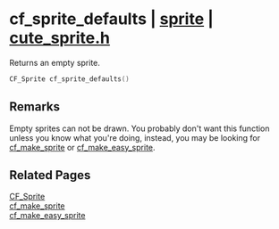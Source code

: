# cf_sprite_defaults | [sprite](https://github.com/RandyGaul/cute_framework/blob/master/docs/sprite/README.md) | [cute_sprite.h](https://github.com/RandyGaul/cute_framework/blob/master/include/cute_sprite.h)

Returns an empty sprite.

```cpp
CF_Sprite cf_sprite_defaults()
```

## Remarks

Empty sprites can not be drawn. You probably don't want this function unless you know what you're doing, instead,
you may be looking for [cf_make_sprite](https://github.com/RandyGaul/cute_framework/blob/master/docs/sprite/cf_make_sprite.md) or [cf_make_easy_sprite](https://github.com/RandyGaul/cute_framework/blob/master/docs/sprite/cf_make_easy_sprite.md).

## Related Pages

[CF_Sprite](https://github.com/RandyGaul/cute_framework/blob/master/docs/sprite/cf_sprite.md)  
[cf_make_sprite](https://github.com/RandyGaul/cute_framework/blob/master/docs/sprite/cf_make_sprite.md)  
[cf_make_easy_sprite](https://github.com/RandyGaul/cute_framework/blob/master/docs/sprite/cf_make_easy_sprite.md)  
